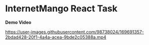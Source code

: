 # InternetMango React Task

**Demo Video**

https://user-images.githubusercontent.com/98738024/169691357-2bdad428-20f1-4a4a-acea-9bde2c05388a.mp4
